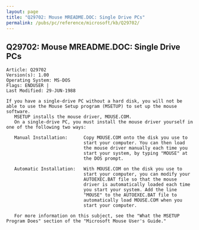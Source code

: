 ```yaml
---
layout: page
title: "Q29702: Mouse MREADME.DOC: Single Drive PCs"
permalink: /pubs/pc/reference/microsoft/kb/Q29702/
---
```


## Q29702: Mouse MREADME.DOC: Single Drive PCs

	Article: Q29702
	Version(s): 1.00
	Operating System: MS-DOS
	Flags: ENDUSER |
	Last Modified: 29-JUN-1988
	
	If you have a single-drive PC without a hard disk, you will not be
	able to use the Mouse Setup program (MSETUP) to set up the mouse
	software.
	   MSETUP installs the mouse driver, MOUSE.COM.
	   On a single-drive PC, you must install the mouse driver yourself in
	one of the following two ways:
	
	   Manual Installation:      Copy MOUSE.COM onto the disk you use to
	                             start your computer. You can then load
	                             the mouse driver manually each time you
	                             start your system, by typing "MOUSE" at
	                             the DOS prompt.
	
	   Automatic Installation:   With MOUSE.COM on the disk you use to
	                             start your computer, you can modify your
	                             AUTOEXEC.BAT file so that the mouse
	                             driver is automatically loaded each time
	                             you start your system. Add the line
	                             "MOUSE" to the AUTOEXEC.BAT file to
	                             automatically load MOUSE.COM when you
	                             start your computer.
	
	   For more information on this subject, see the "What the MSETUP
	Program Does" section of the "Microsoft Mouse User's Guide."
